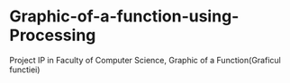 # Graphic-of-a-function-using-Processing
Project IP in Faculty of Computer Science, Graphic of a Function(Graficul functiei)
